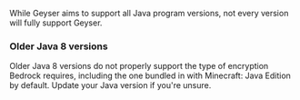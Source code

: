 While Geyser aims to support all Java program versions, not every version will fully support Geyser.

### Older Java 8 versions

Older Java 8 versions do not properly support the type of encryption Bedrock requires, including the one bundled in with Minecraft: Java Edition by default. Update your Java version if you're unsure.